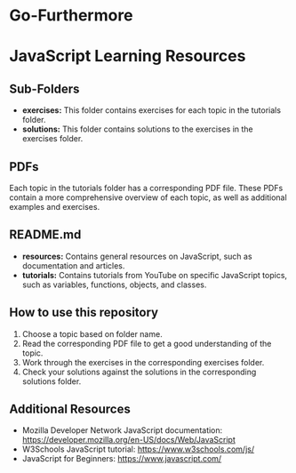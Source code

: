 # Go-Furthermore
# JavaScript Learning Resources

## Sub-Folders

* **exercises:** This folder contains exercises for each topic in the tutorials folder.
* **solutions:** This folder contains solutions to the exercises in the exercises folder.

## PDFs

Each topic in the tutorials folder has a corresponding PDF file. These PDFs contain a more comprehensive overview of each topic, as well as additional examples and exercises.

## README.md

* **resources:** Contains general resources on JavaScript, such as documentation and articles.
* **tutorials:** Contains tutorials from YouTube on specific JavaScript topics, such as variables, functions, objects, and classes.

## How to use this repository

1. Choose a topic based on folder name.
2. Read the corresponding PDF file to get a good understanding of the topic.
3. Work through the exercises in the corresponding exercises folder.
4. Check your solutions against the solutions in the corresponding solutions folder.

## Additional Resources

* Mozilla Developer Network JavaScript documentation: https://developer.mozilla.org/en-US/docs/Web/JavaScript
* W3Schools JavaScript tutorial: https://www.w3schools.com/js/
* JavaScript for Beginners: https://www.javascript.com/


